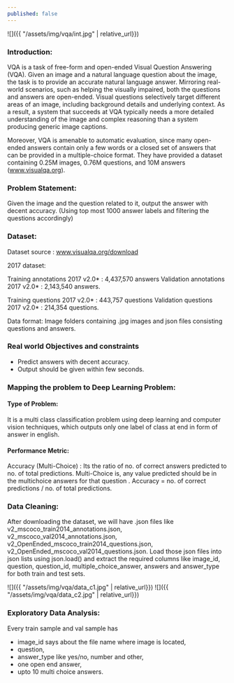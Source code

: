 ```yaml
---
published: false
---
```


![]({{ "/assets/img/vqa/int.jpg" | relative_url}})

### Introduction:

VQA is a task of free-form and open-ended Visual Question Answering (VQA). Given an image and a natural language question about the image, the task is to provide an accurate natural language answer. Mirroring real-world scenarios, such as helping the visually impaired, both the questions and answers are open-ended. Visual questions selectively target different areas of an image, including background details and underlying context. As a result, a system that succeeds at VQA typically needs a more detailed understanding of the image and complex reasoning than a system producing generic image captions. 

Moreover, VQA is amenable to automatic evaluation, since many open-ended answers contain only a few words or a closed set of answers that can be provided in a multiple-choice format. They have provided a dataset containing 0.25M images, 0.76M questions, and 10M answers (www.visualqa.org).

### Problem Statement:

Given the image and the question related to it, output the answer with decent accuracy. (Using top most 1000 answer labels and filtering the questions accordingly)

### Dataset:

Dataset source : www.visualqa.org/download

2017 dataset:

Training annotations 2017 v2.0* : 4,437,570 answers Validation annotations 2017 v2.0* : 2,143,540 answers.

Training questions 2017 v2.0* : 443,757 questions Validation questions 2017 v2.0* : 214,354 questions.

Data format: Image folders containing .jpg images and json files consisting questions and answers.

### Real world Objectives and constraints
- Predict answers with decent accuracy.
- Output should be given within few seconds.

### Mapping the problem to Deep Learning Problem:
#### Type of Problem:
It is a multi class classification problem using deep learning and computer vision techniques, which outputs only one label of class at end in form of answer in english.

#### Performance Metric:
Accuracy (Multi-Choice) : Its the ratio of no. of correct answers predicted to no. of total predictions. Multi-Choice is, any value predicted should be in the multichoice answers for that question .
Accuracy = no. of correct predictions / no. of total predictions.


### Data Cleaning:

After downloading the dataset, we will have .json files like v2_mscoco_train2014_annotations.json, v2_mscoco_val2014_annotations.json, v2_OpenEnded_mscoco_train2014_questions.json,
v2_OpenEnded_mscoco_val2014_questions.json. Load those json files into json lists using json.load() and extract the required columns like image_id, question, question_id, multiple_choice_answer, answers and answer_type for both train and test sets.

![]({{ "/assets/img/vqa/data_c1.jpg" | relative_url}})
![]({{ "/assets/img/vqa/data_c2.jpg" | relative_url}})

### Exploratory Data Analysis:

Every train sample and val sample has 
- image_id says about the file name where image is located,
- question,
- answer_type like yes/no, number and other,
- one open end answer,
- upto 10 multi choice answers.




























